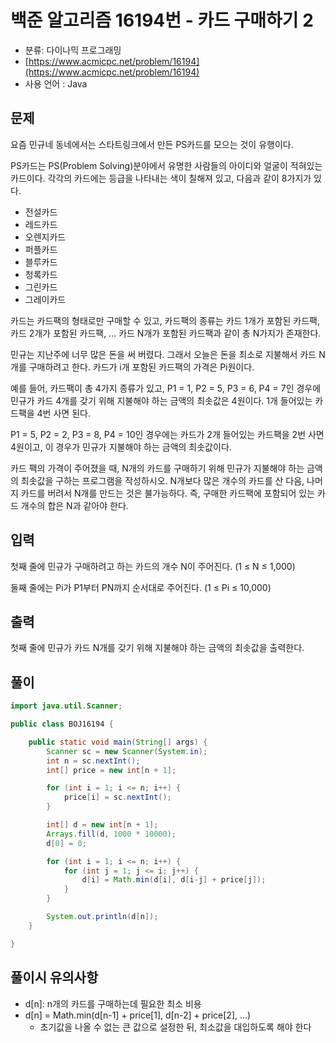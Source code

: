 # 백준 알고리즘 16194번 - 카드 구매하기 2

- 분류: 다이나믹 프로그래밍
- [https://www.acmicpc.net/problem/16194](https://www.acmicpc.net/problem/16194)
- 사용 언어 : Java

## 문제

요즘 민규네 동네에서는 스타트링크에서 만든 PS카드를 모으는 것이 유행이다.

PS카드는 PS(Problem Solving)분야에서 유명한 사람들의 아이디와 얼굴이 적혀있는 카드이다. 각각의 카드에는 등급을 나타내는 색이 칠해져 있고, 다음과 같이 8가지가 있다.

- 전설카드
- 레드카드
- 오렌지카드
- 퍼플카드
- 블루카드
- 청록카드
- 그린카드
- 그레이카드

카드는 카드팩의 형태로만 구매할 수 있고, 카드팩의 종류는 카드 1개가 포함된 카드팩, 카드 2개가 포함된 카드팩, ... 카드 N개가 포함된 카드팩과 같이 총 N가지가 존재한다.

민규는 지난주에 너무 많은 돈을 써 버렸다. 그래서 오늘은 돈을 최소로 지불해서 카드 N개를 구매하려고 한다. 카드가 i개 포함된 카드팩의 가격은 Pi원이다.

예를 들어, 카드팩이 총 4가지 종류가 있고, P1 = 1, P2 = 5, P3 = 6, P4 = 7인 경우에 민규가 카드 4개를 갖기 위해 지불해야 하는 금액의 최솟값은 4원이다. 1개 들어있는 카드팩을 4번 사면 된다.

P1 = 5, P2 = 2, P3 = 8, P4 = 10인 경우에는 카드가 2개 들어있는 카드팩을 2번 사면 4원이고, 이 경우가 민규가 지불해야 하는 금액의 최솟값이다.

카드 팩의 가격이 주어졌을 때, N개의 카드를 구매하기 위해 민규가 지불해야 하는 금액의 최솟값을 구하는 프로그램을 작성하시오. N개보다 많은 개수의 카드를 산 다음, 나머지 카드를 버려서 N개를 만드는 것은 불가능하다. 즉, 구매한 카드팩에 포함되어 있는 카드 개수의 합은 N과 같아야 한다.


## 입력

첫째 줄에 민규가 구매하려고 하는 카드의 개수 N이 주어진다. (1 ≤ N ≤ 1,000)

둘째 줄에는 Pi가 P1부터 PN까지 순서대로 주어진다. (1 ≤ Pi ≤ 10,000)


## 출력

첫째 줄에 민규가 카드 N개를 갖기 위해 지불해야 하는 금액의 최솟값을 출력한다.


## 풀이

```java
import java.util.Scanner;

public class BOJ16194 {

	public static void main(String[] args) {
		Scanner sc = new Scanner(System.in);
		int n = sc.nextInt();
		int[] price = new int[n + 1];

		for (int i = 1; i <= n; i++) {
			price[i] = sc.nextInt();
		}

		int[] d = new int[n + 1];
		Arrays.fill(d, 1000 * 10000);
		d[0] = 0;

		for (int i = 1; i <= n; i++) {
			for (int j = 1; j <= i; j++) {
				d[i] = Math.min(d[i], d[i-j] + price[j]);
			}
		}

		System.out.println(d[n]);
	}

}
```

## 풀이시 유의사항

- d[n]: n개의 카드를 구매하는데 필요한 최소 비용
- d[n] = Math.min(d[n-1] + price[1], d[n-2] + price[2], ...)
	- 초기값을 나올 수 없는 큰 값으로 설정한 뒤, 최소값을 대입하도록 해야 한다